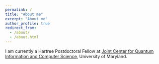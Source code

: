 ```yaml
---
permalink: /
title: "About me"
excerpt: "About me"
author_profile: true
redirect_from: 
  - /about/
  - /about.html
---
```


I am currently a Hartree Postdoctoral Fellow at [Joint Center for Quantum Information and Computer Science](https://quics.umd.edu), University of Maryland. 



